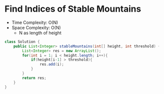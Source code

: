 # Find Indices of Stable Mountains

- Time Complexity: O(N)
- Space Complexity: O(N)
  - N as length of height

```java
class Solution {
    public List<Integer> stableMountains(int[] height, int threshold) {
        List<Integer> res = new ArrayList();
        for(int i = 1; i < height.length; i++){
            if(height[i-1] > threshold){
                res.add(i);
            }
        }
        return res;
    }
}
```